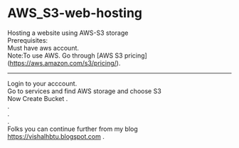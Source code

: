 # AWS_S3-web-hosting
Hosting a website using AWS-S3 storage<br>
Prerequisites:<br>
Must have aws account.<br>
Note:To use AWS. Go through [AWS S3 pricing] (https://aws.amazon.com/s3/pricing/).<br>
***
Login to your acccount.<br>
Go to services and find AWS storage and choose S3<br>
Now Create Bucket
.<br>
.<br>
.<br>
.<br>
Folks you can continue further from my blog https://vishalhbtu.blogspot.com .

